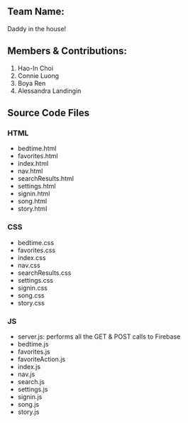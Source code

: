 ## Team Name: 
Daddy in the house!

## Members & Contributions: 
1. Hao-In Choi
2. Connie Luong 
3. Boya Ren 
4. Alessandra Landingin

## Source Code Files
### HTML
* bedtime.html
* favorites.html
* index.html
* nav.html
* searchResults.html
* settings.html
* signin.html
* song.html
* story.html

### CSS
* bedtime.css
* favorites.css
* index.css
* nav.css
* searchResults.css
* settings.css
* signin.css
* song.css
* story.css

### JS
* server.js: performs all the GET & POST calls to Firebase
* bedtime.js
* favorites.js
* favoriteAction.js
* index.js
* nav.js
* search.js
* settings.js
* signin.js
* song.js
* story.js


